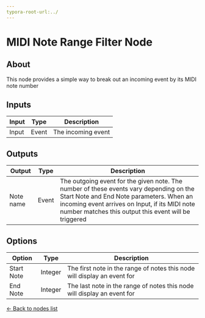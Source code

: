 ```yaml
---
typora-root-url:../
---
```


# MIDI Note Range Filter Node

## About

This node provides a simple way to break out an incoming event by its MIDI note number

## Inputs
Input | Type | Description
------------ | ------|-------
Input | Event | The incoming event

## Outputs
Output | Type| Description
------------ | -------|------
Note name | Event | The outgoing event for the given note. The number of these events vary depending on the Start Note and End Note parameters. When an incoming event arrives on Input, if its MIDI note number matches this output this event will be triggered

## Options
Option | Type | Description
------------ | -------|------
Start Note | Integer | The first note in the range of notes this node will display an event for
End Note | Integer | The last note in the range of notes this node will display an event for

[<- Back to nodes list](Nodes)
